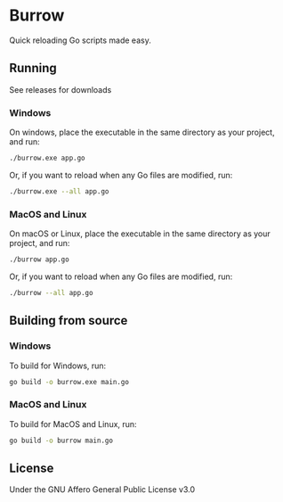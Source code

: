 # Burrow

Quick reloading Go scripts made easy.

## Running

See releases for downloads

### Windows

On windows, place the executable in the same directory as your project, and run:

``` bash
./burrow.exe app.go
```

Or, if you want to reload when any Go files are modified, run:

``` bash
./burrow.exe --all app.go
```

### MacOS and Linux

On macOS or Linux, place the executable in the same directory as your project, and run:

``` bash
./burrow app.go
```

Or, if you want to reload when any Go files are modified, run:

``` bash
./burrow --all app.go
```

## Building from source

### Windows

To build for Windows, run:

``` bash
go build -o burrow.exe main.go
```

### MacOS and Linux

To build for MacOS and Linux, run:

``` bash
go build -o burrow main.go
```

## License

Under the GNU Affero General Public License v3.0
